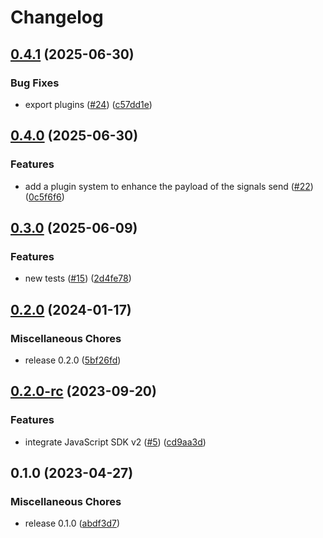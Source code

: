 # Changelog

## [0.4.1](https://github.com/typedigital/telemetrydeck-react/compare/v0.4.0...v0.4.1) (2025-06-30)


### Bug Fixes

* export plugins ([#24](https://github.com/typedigital/telemetrydeck-react/issues/24)) ([c57dd1e](https://github.com/typedigital/telemetrydeck-react/commit/c57dd1e92b3340848e97fc75728a56b0621a3306))

## [0.4.0](https://github.com/typedigital/telemetrydeck-react/compare/v0.3.0...v0.4.0) (2025-06-30)


### Features

* add a plugin system to enhance the payload of the signals send ([#22](https://github.com/typedigital/telemetrydeck-react/issues/22)) ([0c5f6f6](https://github.com/typedigital/telemetrydeck-react/commit/0c5f6f6617f05e120ae3bf287afe16797c11a3a2))

## [0.3.0](https://github.com/typedigital/telemetrydeck-react/compare/v0.2.0...v0.3.0) (2025-06-09)


### Features

* new tests ([#15](https://github.com/typedigital/telemetrydeck-react/issues/15)) ([2d4fe78](https://github.com/typedigital/telemetrydeck-react/commit/2d4fe788891a88b98be6fc69945576a170d14cd4))

## [0.2.0](https://github.com/typedigital/telemetrydeck-react/compare/v0.2.0-rc...v0.2.0) (2024-01-17)


### Miscellaneous Chores

* release 0.2.0 ([5bf26fd](https://github.com/typedigital/telemetrydeck-react/commit/5bf26fd3c4a3909981bd470812393ea9e5900559))

## [0.2.0-rc](https://github.com/typedigital/telemetrydeck-react/compare/v0.1.0...v0.2.0-rc) (2023-09-20)


### Features

* integrate JavaScript SDK v2 ([#5](https://github.com/typedigital/telemetrydeck-react/issues/5)) ([cd9aa3d](https://github.com/typedigital/telemetrydeck-react/commit/cd9aa3d96cab7decd4f3e18d15da0f3acff75795))

## 0.1.0 (2023-04-27)


### Miscellaneous Chores

* release 0.1.0 ([abdf3d7](https://github.com/typedigital/telemetrydeck-react/commit/abdf3d7f11ee936da9db328410ba5470d5e8385b))

